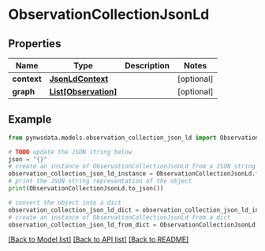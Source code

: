 # ObservationCollectionJsonLd


## Properties

Name | Type | Description | Notes
------------ | ------------- | ------------- | -------------
**context** | [**JsonLdContext**](JsonLdContext.md) |  | [optional] 
**graph** | [**List[Observation]**](Observation.md) |  | [optional] 

## Example

```python
from pynwsdata.models.observation_collection_json_ld import ObservationCollectionJsonLd

# TODO update the JSON string below
json = "{}"
# create an instance of ObservationCollectionJsonLd from a JSON string
observation_collection_json_ld_instance = ObservationCollectionJsonLd.from_json(json)
# print the JSON string representation of the object
print(ObservationCollectionJsonLd.to_json())

# convert the object into a dict
observation_collection_json_ld_dict = observation_collection_json_ld_instance.to_dict()
# create an instance of ObservationCollectionJsonLd from a dict
observation_collection_json_ld_from_dict = ObservationCollectionJsonLd.from_dict(observation_collection_json_ld_dict)
```
[[Back to Model list]](../README.md#documentation-for-models) [[Back to API list]](../README.md#documentation-for-api-endpoints) [[Back to README]](../README.md)



